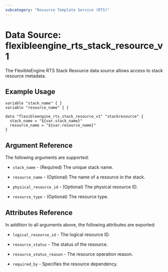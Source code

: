 ```yaml
---
subcategory: "Resource Template Service (RTS)"
---
```


# Data Source: flexibleengine_rts_stack_resource_v1

The FlexibleEngine RTS Stack Resource data source allows access to stack resource metadata.

## Example Usage

```hcl
variable "stack_name" { }
variable "resource_name" { }

data "flexibleengine_rts_stack_resource_v1" "stackresource" {
  stack_name = "${var.stack_name}"
  resource_name = "${var.resource_name}"  
}
```

## Argument Reference

The following arguments are supported:

* `stack_name` - (Required) The unique stack name.

* `resource_name` - (Optional) The name of a resource in the stack.

* `physical_resource_id` - (Optional) The physical resource ID.

* `resource_type` - (Optional) The resource type.

## Attributes Reference

In addition to all arguments above, the following attributes are exported:

* `logical_resource_id` - The logical resource ID.

* `resource_status` - The status of the resource.

* `resource_status_reason` - The resource operation reason.

* `required_by` - Specifies the resource dependency.
